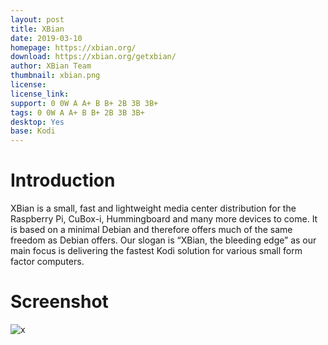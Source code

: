 ```yaml
---
layout: post
title: XBian
date: 2019-03-10
homepage: https://xbian.org/
download: https://xbian.org/getxbian/
author: XBian Team
thumbnail: xbian.png
license: 
license_link: 
support: 0 0W A A+ B B+ 2B 3B 3B+
tags: 0 0W A A+ B B+ 2B 3B 3B+
desktop: Yes
base: Kodi
---
```


# Introduction

XBian is a small, fast and lightweight media center distribution for the Raspberry Pi, CuBox-i, Hummingboard and many more devices to come. It is based on a minimal Debian and therefore offers much of the same freedom as Debian offers. Our slogan is “XBian, the bleeding edge” as our main focus is delivering the fastest Kodi solution for various small form factor computers.

# Screenshot

![x](https://raw.githubusercontent.com/rpisystem/RPiSystem.github.io/master/thumbnails/Screenshot/xbian.jpg)